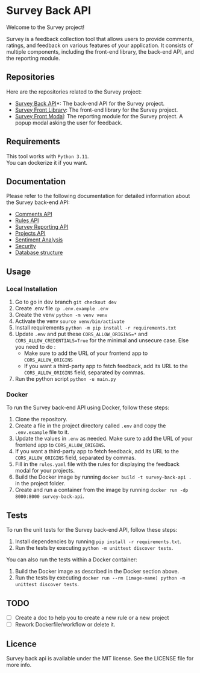 # Survey Back API

Welcome to the Survey project!

Survey is a feedback collection tool that allows users to provide comments, ratings, and feedback on various features of your application. It consists of multiple components, including the front-end library, the back-end API, and the reporting module.

## Repositories

Here are the repositories related to the Survey project:

- [Survey Back API](https://github.com/optittm/survey-back-api)*: The back-end API for the Survey project.
- [Survey Front Library](https://github.com/optittm/survey-front-library): The front-end library for the Survey project.
- [Survey Front Modal](https://github.com/optittm/survey-front-modal): The reporting module for the Survey project. A popup modal asking the user for feedback.

## Requirements

This tool works with `Python 3.11`.\
You can dockerize it if you want.

## Documentation

Please refer to the following documentation for detailed information about the Survey back-end API:

- [Comments API](docs/api/comments.md)
- [Rules API](docs/api/rules.md)
- [Survey Reporting API](docs/api/report.md)
- [Projects API](docs/api/projects.md)
- [Sentiment Analysis](docs/nlp.md)
- [Security](docs/security.md)
- [Database structure](docs/database_structure.md)

## Usage

### Local Installation

1. Go to go in dev branch `git checkout dev`
2. Create .env file `cp .env.example .env`
3. Create the venv `python -m venv venv`
4. Activate the venv `source venv/bin/activate`
5. Install requirements `python -m pip install -r requirements.txt`
6. Update `.env` and put these `CORS_ALLOW_ORIGINS=*` and `CORS_ALLOW_CREDENTIALS=True` for the minimal and unsecure case. Else you need to do :
    - Make sure to add the URL of your frontend app to `CORS_ALLOW_ORIGINS`
    - If you want a third-party app to fetch feedback, add its URL to the `CORS_ALLOW_ORIGINS` field, separated by commas.
7. Run the python script `python -u main.py`

### Docker

To run the Survey back-end API using Docker, follow these steps:

1. Clone the repository.
2. Create a file in the project directory called `.env` and copy the `.env.example` file to it.
3. Update the values in `.env` as needed. Make sure to add the URL of your frontend app to `CORS_ALLOW_ORIGINS`.
4. If you want a third-party app to fetch feedback, add its URL to the `CORS_ALLOW_ORIGINS` field, separated by commas.
5. Fill in the `rules.yaml` file with the rules for displaying the feedback modal for your projects.
6. Build the Docker image by running `docker build -t survey-back-api .` in the project folder.
7. Create and run a container from the image by running `docker run -dp 8000:8000 survey-back-api`.

## Tests

To run the unit tests for the Survey back-end API, follow these steps:

1. Install dependencies by running `pip install -r requirements.txt`.
2. Run the tests by executing `python -m unittest discover tests`.

You can also run the tests within a Docker container:

1. Build the Docker image as described in the Docker section above.
2. Run the tests by executing `docker run --rm [image-name] python -m unittest discover tests`.


## TODO

- [ ] Create a doc to help you to create a new rule or a new project
- [ ] Rework Dockerfile/workflow or delete it.

## Licence

Survey back api is available under the MIT license. See the LICENSE file for more info.